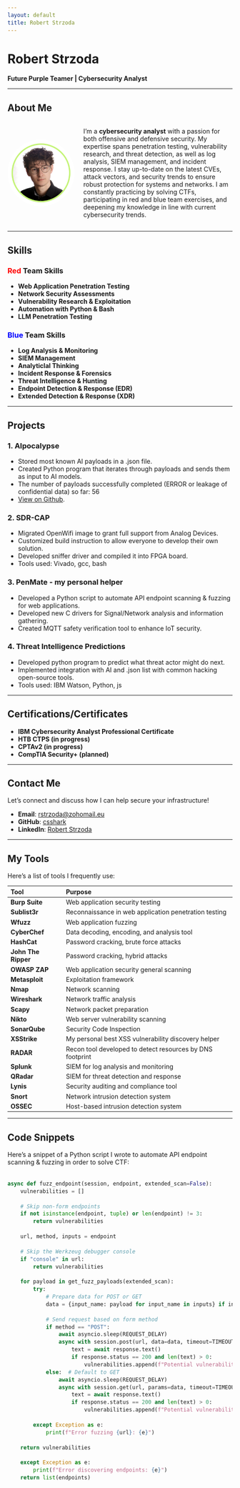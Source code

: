```yaml
---
layout: default
title: Robert Strzoda
---
```


# Robert Strzoda

<b>Future Purple Teamer | Cybersecurity Analyst</b>

---

## About Me

<div style="display: flex; align-items: center;">
  <img src="img.png" alt="Robert Strzoda" style="float: left; margin-right: 20px; height: 150px; width: 150px; border-radius: 50%;" />
  <div>
    <p>I’m a <strong>cybersecurity analyst</strong> with a passion for both offensive and defensive security. My expertise spans penetration testing, vulnerability research, and threat detection, as well as log analysis, SIEM management, and incident response. I stay up-to-date on the latest CVEs, attack vectors, and security trends to ensure robust protection for systems and networks. I am constantly practicing by solving CTFs, participating in red and blue team exercises, and deepening my knowledge in line with current cybersecurity trends.</p>
  </div>
</div>

---

## Skills

### **<span style="color: red;">Red</span> Team Skills**
- **Web Application Penetration Testing**
- **Network Security Assessments**
- **Vulnerability Research & Exploitation**
- **Automation with Python & Bash**
- **LLM Penetration Testing**

### **<span style="color: blue;">Blue</span> Team Skills**
- **Log Analysis & Monitoring**
- **SIEM Management**
- **Analyticlal Thinking**
- **Incident Response & Forensics**
- **Threat Intelligence & Hunting**
- **Endpoint Detection & Response (EDR)**
- **Extended Detection & Response (XDR)**

---

## Projects

### 1. **AIpocalypse**
   - Stored most known AI payloads in a .json file.
   - Created Python program that iterates through payloads and sends them as input to AI models.
   - The number of payloads successfully completed (ERROR or leakage of confidential data) so far: 56
   - [View on Github](https://github.com/csshark/AIpocalypse).

### 2. **SDR-CAP**
   - Migrated OpenWifi image to grant full support from Analog Devices.
   - Customized build instruction to allow everyone to develop their own solution.
   - Developed sniffer driver and compiled it into FPGA board.
   - Tools used: Vivado, gcc, bash

### 3. **PenMate - my personal helper**
   - Developed a Python script to automate API endpoint scanning & fuzzing for web applications.
   - Developed new C drivers for Signal/Network analysis and information gathering.
   - Created MQTT safety verification tool to enhance IoT security.

### 4. **Threat Intelligence Predictions**
   - Developed python program to predict what threat actor might do next.
   - Implemented integration with AI and .json list with common hacking open-source tools.
   - Tools used: IBM Watson, Python, js

---

## Certifications/Certificates

- **IBM Cybersecurity Analyst Professional Certificate**
- **HTB CTPS (in progress)**
- **CPTAv2 (in progress)**
- **CompTIA Security+ (planned)**

---

## Contact Me

Let’s connect and discuss how I can help secure your infrastructure!

- **Email**: [rstrzoda@zohomail.eu](mailto:rstrzoda@zohomail.eu)
- **GitHub**: [csshark](https://github.com/csshark)
- **LinkedIn**: [Robert Strzoda](https://www.linkedin.com/in/robertstrzoda)

---

## My Tools

Here’s a list of tools I frequently use:

| Tool           | Purpose                          |
|:---------------|:---------------------------------|
| **Burp Suite** | Web application security testing |
| **Sublist3r**  | Reconnaissance in web application penetration testing | 
| **Wfuzz**      | Web application fuzzing |
| **CyberChef**  | Data decoding, encoding, and analysis tool | 
| **HashCat**    | Password cracking, brute force attacks | 
| **John The Ripper** | Password cracking, hybrid attacks |
| **OWASP ZAP**  | Web application security general scanning |
| **Metasploit** | Exploitation framework           |
| **Nmap**       | Network scanning                 |
| **Wireshark**  | Network traffic analysis         |
| **Scapy**      | Network packet preparation |
| **Nikto**      | Web server vulnerability scanning |
| **SonarQube**  | Security Code Inspection | 
| **XSStrike**   | My personal best XSS vulnerability discovery helper | 
| **RADAR**      | Recon tool developed to detect resources by DNS footprint |  
| **Splunk**     | SIEM for log analysis and monitoring |
| **QRadar**     | SIEM for threat detection and response |
| **Lynis**      | Security auditing and compliance tool |
| **Snort**      | Network intrusion detection system |
| **OSSEC**      | Host-based intrusion detection system |

---

## Code Snippets

Here’s a snippet of a Python script I wrote to automate API endpoint scanning & fuzzing in order to solve CTF:

```python

async def fuzz_endpoint(session, endpoint, extended_scan=False):
    vulnerabilities = []

    # Skip non-form endpoints
    if not isinstance(endpoint, tuple) or len(endpoint) != 3:
        return vulnerabilities

    url, method, inputs = endpoint

    # Skip the Werkzeug debugger console
    if "console" in url:
        return vulnerabilities

    for payload in get_fuzz_payloads(extended_scan):
        try:
            # Prepare data for POST or GET
            data = {input_name: payload for input_name in inputs} if inputs else {"input": payload}

            # Send request based on form method
            if method == "POST":
                await asyncio.sleep(REQUEST_DELAY)
                async with session.post(url, data=data, timeout=TIMEOUT) as response:
                    text = await response.text()
                    if response.status == 200 and len(text) > 0:
                        vulnerabilities.append(f"Potential vulnerability at {url} with payload: {payload}")
            else:  # Default to GET
                await asyncio.sleep(REQUEST_DELAY)
                async with session.get(url, params=data, timeout=TIMEOUT) as response:
                    text = await response.text()
                    if response.status == 200 and len(text) > 0:
                        vulnerabilities.append(f"Potential vulnerability at {url} with payload: {payload}")

        except Exception as e:
            print(f"Error fuzzing {url}: {e}")

    return vulnerabilities

    except Exception as e:
        print(f"Error discovering endpoints: {e}")
    return list(endpoints)
```
